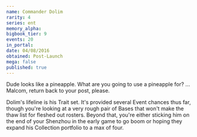 ```yaml
---
name: Commander Dolim
rarity: 4
series: ent
memory_alpha:
bigbook_tier: 9
events: 20
in_portal:
date: 04/08/2016
obtained: Post-Launch
mega: false
published: true
---
```


Dude looks like a pineapple. What are you going to use a pineapple for? ... Malcom, return back to your post, please. 

Dolim's lifeline is his Trait set. It's provided several Event chances thus far, though you're looking at a very rough pair of Bases that won't make the thaw list for fleshed out rosters. Beyond that, you're either sticking him on the end of your Shenzhou in the early game to go boom or hoping they expand his Collection portfolio to a max of four.
